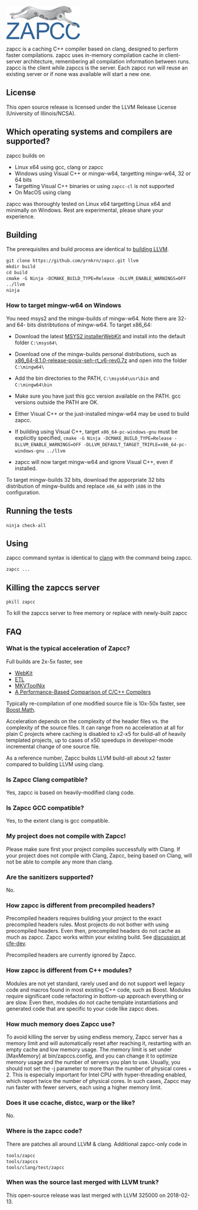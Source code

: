 ![ZAPCC Logo](/docs/zapcc/zapcc-logo.png)

zapcc is a caching C++ compiler based on clang, designed to perform faster compilations.
zapcc uses in-memory compilation cache in client-server architecture, remembering all compilation information between runs. 
zapcc is the client while zapccs is the server. Each zapcc run will reuse an existing server or if none was available will start a new one.

## License

This open source release is licensed under the LLVM Release License (University of Illinois/NCSA).

## Which operating systems and compilers are supported?

zapcc builds on 
* Linux x64 using gcc, clang or zapcc
* Windows using Visual C++ or mingw-w64, targetting mingw-w64, 32 or 64 bits
* Targetting Visual C++ binaries or using `zapcc-cl` is not supported
* On MacOS using clang

zapcc was thoroughly tested on Linux x64 targetting Linux x64 and minimally on Windows. Rest are experimental, please share your experience.

## Building

The prerequisites and build process are identical to [building LLVM](https://llvm.org/docs/CMake.html).

    git clone https://github.com/yrnkrn/zapcc.git llvm
    mkdir build
    cd build
    cmake -G Ninja -DCMAKE_BUILD_TYPE=Release -DLLVM_ENABLE_WARNINGS=OFF ../llvm
    ninja
    
### How to target mingw-w64 on Windows

You need msys2 and the mingw-builds of mingw-w64. Note there are 32- and 64- bits distribtutions of mingw-w64.
To target x86_64:

* Download the latest [MSYS2 installerWebKit](https://www.msys2.org) and install into the default folder `C:\msys64\`
* Download one of the mingw-builds personal distributions, such as [x86_64-8.1.0-release-posix-seh-rt_v6-rev0.7z](https://sourceforge.net/projects/mingw-w64/files/Toolchains%20targetting%20Win64/Personal%20Builds/mingw-builds/8.1.0/threads-posix/seh/x86_64-8.1.0-release-posix-seh-rt_v6-rev0.7z/download) and open into the folder `C:\mingw64\`
* Add the bin directories to the PATH, `C:\msys64\usr\bin` and `C:\mingw64\bin`

* Make sure you have just this gcc version available on the PATH. gcc versions outside the PATH are OK.
* Either Visual C++ or the just-installed mingw-w64 may be used to build zapcc.
* If building using Visual C++, target `x86_64-pc-windows-gnu` must be explicitly specified, 
`cmake -G Ninja -DCMAKE_BUILD_TYPE=Release -DLLVM_ENABLE_WARNINGS=OFF -DLLVM_DEFAULT_TARGET_TRIPLE=x86_64-pc-windows-gnu ../llvm`

* zapcc will now target mingw-w64 and ignore Visual C++, even if installed.

To target mingw-builds 32 bits, download the apporpriate 32 bits distribution of mingw-builds and replace `x86_64` with `i686` in the configuration.

## Running the tests
    
    ninja check-all

## Using

zapcc command syntax is identical to [clang](https://clang.llvm.org/docs/UsersManual.html) with the command being zapcc.
   
    zapcc ...
   
## Killing the zapccs server

    pkill zapcc

To kill the zapccs server to free memory or replace with newly-built zapcc
    
## FAQ

### What is the typical acceleration of Zapcc?

Full builds are 2x-5x faster, see 
* [WebKit](https://www.zapcc.com/demo-webkit)
* [ETL](https://baptiste-wicht.com/posts/2016/12/zapcc-cpp-compilation-speed-against-gcc-54-and-clang-39.html)
* [MKVToolNix](https://www.bunkus.org/blog/2018/06/speeding-up-mkvtoolnix-compilation-speed-with-zapcc)
* [A Performance-Based Comparison of C/C++ Compilers](https://colfaxresearch.com/compiler-comparison)

Typically re-compilation of one modified source file is 10x-50x faster, see [Boost.Math](https://www.zapcc.com/demo-incremental-build/). 

Acceleration depends on the complexity of the header files vs. the complexity of the source files. It can range from no acceleration at all for plain C projects where caching is disabled to x2-x5 for build-all of heavily templated projects, up to cases of x50 speedups in developer-mode incremental change of one source file.

As a reference number, Zapcc builds LLVM build-all about x2 faster compared to building LLVM using clang.

### Is Zapcc Clang compatible?

Yes, zapcc is based on heavily-modified clang code.

### Is Zapcc GCC compatible?

Yes, to the extent clang is gcc compatible.

### My project does not compile with Zapcc!

Please make sure first your project compiles successfully with Clang. If your project does not compile with Clang, Zapcc, being based on Clang, will not be able to compile any more than clang.

### Are the sanitizers supported?

No.

### How zapcc is different from precompiled headers?

Precompiled headers requires building your project to the exact precompiled headers rules. Most projects do not bother with using precompiled headers. Even then, precompiled  headers do not cache as much as zapcc. Zapcc works within your existing build.
See [discussion at cfe-dev](http://lists.llvm.org/pipermail/cfe-dev/2015-May/043155.html).

Precompiled headers are currently ignored by Zapcc.

### How zapcc is different from C++ modules?

Modules are not yet standard, rarely used and do not support well legacy code and macros found in most existing C++ code, such as Boost. Modules require significant code refactoring in bottom-up approach everything or are slow. Even then, modules do not cache template instantiations and generated code that are specific to your code like zapcc does.

### How much memory does Zapcc use?

To avoid killing the server by using endless memory, Zapcc server has a memory limit and will automatically reset after reaching it, restarting with an empty cache and low memory usage. The memory limit is set under [MaxMemory] at bin/zapccs.config, and you can change it to optimize memory usage and the number of servers you plan to use. Usually, you should not set the -j parameter to more than the number of physical cores + 2. This is especially important for Intel CPU with hyper-threading enabled, which report twice the number of physical cores. In such cases, Zapcc may run faster with fewer servers, each using a higher memory limit.

### Does it use ccache, distcc, warp or the like?

No.

### Where is the zapcc code?

There are patches all around LLVM & clang.
Additional zapcc-only code in

    tools/zapcc
    tools/zapccs
    tools/clang/test/zapcc

### When was the source last merged with LLVM trunk?

This open-source release was last merged with LLVM 325000 on 2018-02-13.

